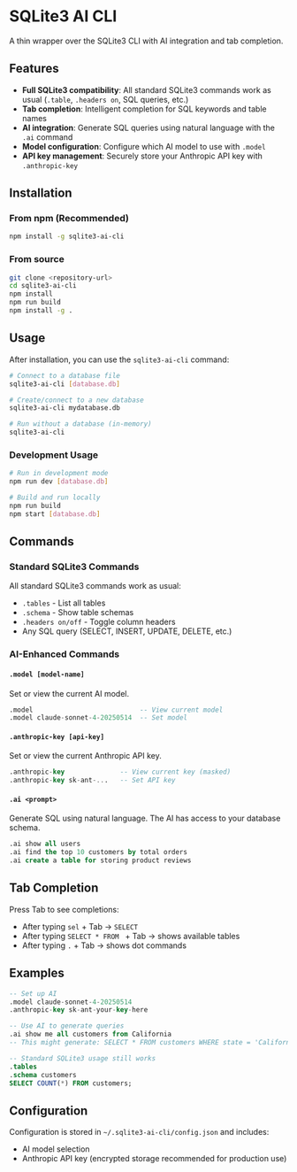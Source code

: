 # SQLite3 AI CLI

A thin wrapper over the SQLite3 CLI with AI integration and tab completion.

## Features

- **Full SQLite3 compatibility**: All standard SQLite3 commands work as usual (`.table`, `.headers on`, SQL queries, etc.)
- **Tab completion**: Intelligent completion for SQL keywords and table names
- **AI integration**: Generate SQL queries using natural language with the `.ai` command
- **Model configuration**: Configure which AI model to use with `.model`
- **API key management**: Securely store your Anthropic API key with `.anthropic-key`

## Installation

### From npm (Recommended)
```bash
npm install -g sqlite3-ai-cli
```

### From source
```bash
git clone <repository-url>
cd sqlite3-ai-cli
npm install
npm run build
npm install -g .
```

## Usage

After installation, you can use the `sqlite3-ai-cli` command:

```bash
# Connect to a database file
sqlite3-ai-cli [database.db]

# Create/connect to a new database
sqlite3-ai-cli mydatabase.db

# Run without a database (in-memory)
sqlite3-ai-cli
```

### Development Usage
```bash
# Run in development mode
npm run dev [database.db]

# Build and run locally
npm run build
npm start [database.db]
```

## Commands

### Standard SQLite3 Commands
All standard SQLite3 commands work as usual:
- `.tables` - List all tables
- `.schema` - Show table schemas
- `.headers on/off` - Toggle column headers
- Any SQL query (SELECT, INSERT, UPDATE, DELETE, etc.)

### AI-Enhanced Commands

#### `.model [model-name]`
Set or view the current AI model.
```sql
.model                           -- View current model
.model claude-sonnet-4-20250514  -- Set model
```

#### `.anthropic-key [api-key]`
Set or view the current Anthropic API key.
```sql
.anthropic-key              -- View current key (masked)
.anthropic-key sk-ant-...   -- Set API key
```

#### `.ai <prompt>`
Generate SQL using natural language. The AI has access to your database schema.
```sql
.ai show all users
.ai find the top 10 customers by total orders
.ai create a table for storing product reviews
```

## Tab Completion

Press Tab to see completions:
- After typing `sel` + Tab → `SELECT`
- After typing `SELECT * FROM ` + Tab → shows available tables
- After typing `.` + Tab → shows dot commands

## Examples

```sql
-- Set up AI
.model claude-sonnet-4-20250514
.anthropic-key sk-ant-your-key-here

-- Use AI to generate queries
.ai show me all customers from California
-- This might generate: SELECT * FROM customers WHERE state = 'California';

-- Standard SQLite3 usage still works
.tables
.schema customers
SELECT COUNT(*) FROM customers;
```

## Configuration

Configuration is stored in `~/.sqlite3-ai-cli/config.json` and includes:
- AI model selection
- Anthropic API key (encrypted storage recommended for production use)
